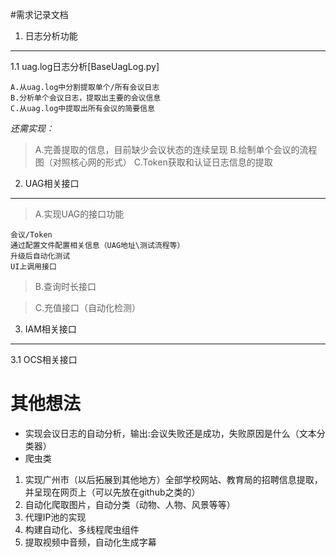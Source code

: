 #需求记录文档

1. 日志分析功能
-------------------------
1.1 uag.log日志分析[BaseUagLog.py]

    A.从uag.log中分割提取单个/所有会议日志
    B.分析单个会议日志，提取出主要的会议信息
    C.从uag.log中提取出所有会议的简要信息

_还需实现：_
>A.完善提取的信息，目前缺少会议状态的连续呈现
>B.绘制单个会议的流程图（对照核心网的形式）
>C.Token获取和认证日志信息的提取



2. UAG相关接口
---------------------------------    
>A.实现UAG的接口功能

    会议/Token
    通过配置文件配置相关信息（UAG地址\测试流程等）
    升级后自动化测试
    UI上调用接口
    
>B.查询时长接口

>C.充值接口（自动化检测）
    

3. IAM相关接口
------------------------------------
3.1 OCS相关接口


其他想法
=======================================
* 实现会议日志的自动分析，输出:会议失败还是成功，失败原因是什么（文本分类器）
* 爬虫类
  
 1. 实现广州市（以后拓展到其他地方）全部学校网站、教育局的招聘信息提取，并呈现在网页上（可以先放在github之类的）
 2. 自动化爬取图片，自动分类（动物、人物、风景等等）
 3. 代理IP池的实现
 4. 构建自动化、多线程爬虫组件
 5. 提取视频中音频，自动化生成字幕
    